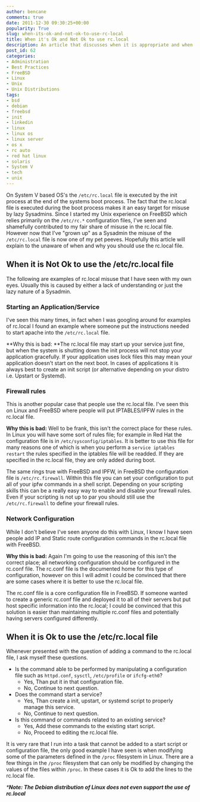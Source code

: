 ```yaml
---
author: bencane
comments: true
date: 2011-12-30 09:30:25+00:00
popularity: True
slug: when-its-ok-and-not-ok-to-use-rc-local
title: When it's Ok and Not Ok to use rc.local
description: An article that discusses when it is appropriate and when it is not appropriate to use the rc.local file. A file that has been depreciated in some Linux distributions.
post_id: 62
categories:
- Administration
- Best Practices
- FreeBSD
- Linux
- Unix
- Unix Distributions
tags:
- bsd
- debian
- freebsd
- init
- linkedin
- linux
- linux os
- linux server
- os x
- rc auto
- red hat linux
- solaris
- System V
- tech
- unix
---
```


On System V based OS's the `/etc/rc.local` file is executed by the init process at the end of the systems boot process. The fact that the rc.local file is executed during the boot process makes it an easy target for misuse by lazy Sysadmins. Since I started my Unix experience on FreeBSD which relies primarily on the `/etc/rc.*` configuration files, I've seen and shamefully contributed to my fair share of misuse in the rc.local file. However now that I've "grown up" as a Sysadmin the misuse of the `/etc/rc.local` file is now one of my pet peeves. Hopefully this article will explain to the unaware of when and why you should use the rc.local file.

## When it is Not Ok to use the /etc/rc.local file

The following are examples of rc.local misuse that I have seen with my own eyes. Usually this is caused by either a lack of understanding or just the lazy nature of a Sysadmin.

### Starting an Application/Service

I've seen this many times, in fact when I was googling around for examples of rc.local I found an example where someone put the instructions needed to start apache into the `/etc/rc.local` file.

**Why this is bad: **The rc.local file may start up your service just fine, but when the system is shutting down the init process will not stop your application gracefully. If your application uses lock files this may mean your application doesn't start on the next boot. In cases of applications it is always best to create an init script (or alternative depending on your distro i.e. Upstart or Systemd).

### Firewall rules

This is another popular case that people use the rc.local file. I've seen this on Linux and FreeBSD where people will put IPTABLES/IPFW rules in the rc.local file.

**Why this is bad:** Well to be frank, this isn't the correct place for these rules. In Linux you will have some sort of rules file; for example in Red Hat the configuration file is in `/etc/sysconfig/iptables`. It is better to use this file for many reasons one of which is when you perform a `service iptables restart` the rules specified in the iptables file will be readded. If they are specified in the rc.local file, they are only added during boot.

The same rings true with FreeBSD and IPFW, in FreeBSD the configuration file is `/etc/rc.firewall`. Within this file you can set your configuration to put all of your ipfw commands in a shell script. Depending on your scripting skills this can be a really easy way to enable and disable your firewall rules. Even if your scripting is not up to par you should still use the `/etc/rc.firewall` to define your firewall rules.

### Network Configuration

While I don't believe I've seen anyone do this with Linux, I know I have seen people add IP and Static route configuration commands in the rc.local file with FreeBSD.

**Why this is bad:** Again I'm going to use the reasoning of this isn't the correct place; all networking configuration should be configured in the rc.conf file. The rc.conf file is the documented home for this type of configuration, however on this I will admit I could be convinced that there are some cases where it is better to use the rc.local file.

The rc.conf file is a core configuration file in FreeBSD. If someone wanted to create a generic rc.conf file and deployed it to all of their servers but put host specific information into the rc.local; I could be convinced that this solution is easier than maintaining multiple rc.conf files and potentially having servers configured differently.

## When it is Ok to use the /etc/rc.local file

Whenever presented with the question of adding a command to the rc.local file, I ask myself these questions.
	
  * Is the command able to be performed by manipulating a configuration file such as `httpd.conf`, `sysctl`, `/etc/profile` or `ifcfg-eth0`?
    * Yes, Than put it in that configuration file.
    * No, Continue to next question.
  * Does the command start a service?
    * Yes, Than create a init, upstart, or systemd script to properly manage this service.
    * No, Continue to next question.
  * Is this command or commands related to an existing service?
    * Yes, Add these commands to the existing start script.
    * No, Proceed to editing the rc.local file.

It is very rare that I run into a task that cannot be added to a start script or configuration file, the only good example I have seen is when modifying some of the parameters defined in the `/proc` filesystem in Linux. There are a few things in the `/proc` filesystem that can only be modified by changing the values of the files within `/proc`. In these cases it is Ok to add the lines to the rc.local file.

_***Note: The Debian distribution of Linux does not even support the use of rc.local**_
